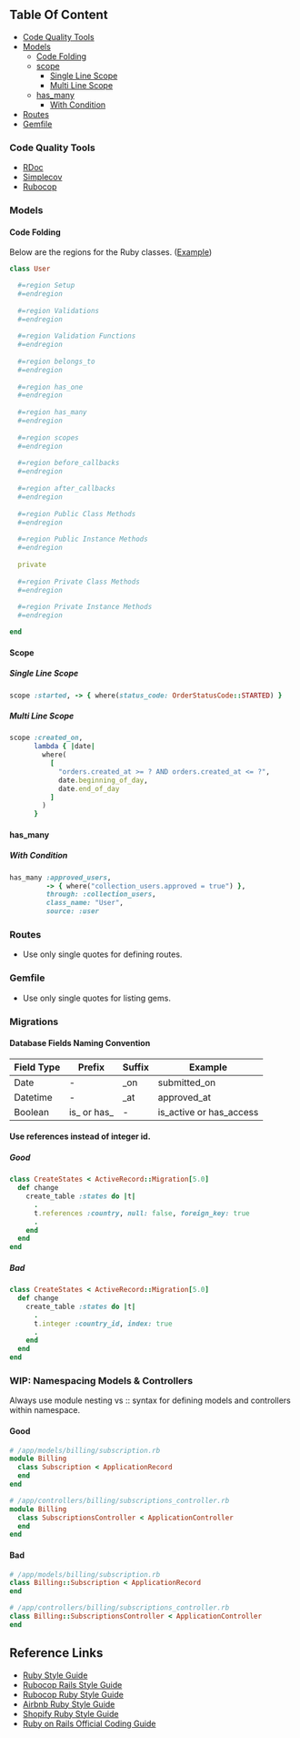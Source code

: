 ## Table Of Content

* [Code Quality Tools](#code-quality-tools)  
* [Models](#models)  
  * [Code Folding](#code-folding)
  * [scope](#scope)
    * [Single Line Scope](#single-line-scope)
    * [Multi Line Scope](#multi-line-scope)
  * [has_many](#has-many)
    * [With Condition](#with-condition)
* [Routes](#routes)
* [Gemfile](#gemfile)

### Code Quality Tools

* [RDoc](https://ruby.github.io/rdoc/)
* [Simplecov](https://github.com/colszowka/simplecov)
* [Rubocop](http://www.rubocop.org/en/stable/)

### Models

#### Code Folding

Below are the regions for the Ruby classes. ([Example](https://gist.github.com/harshalbhakta/39a332a5792195a4380bb28b5cefc964))


````ruby
class User

  #=region Setup
  #=endregion
  
  #=region Validations
  #=endregion
  
  #=region Validation Functions
  #=endregion
  
  #=region belongs_to
  #=endregion
  
  #=region has_one
  #=endregion
  
  #=region has_many
  #=endregion
  
  #=region scopes
  #=endregion
    
  #=region before_callbacks
  #=endregion
  
  #=region after_callbacks
  #=endregion
  
  #=region Public Class Methods
  #=endregion
  
  #=region Public Instance Methods
  #=endregion
  
  private
  
  #=region Private Class Methods
  #=endregion
  
  #=region Private Instance Methods
  #=endregion

end

````

#### Scope

##### Single Line Scope

````ruby
scope :started, -> { where(status_code: OrderStatusCode::STARTED) }
````

##### Multi Line Scope

````ruby
scope :created_on,
      lambda { |date|
        where(
          [
            "orders.created_at >= ? AND orders.created_at <= ?",
            date.beginning_of_day,
            date.end_of_day
          ]
        )
      }
````

#### has_many

##### With Condition

````ruby
has_many :approved_users,
         -> { where("collection_users.approved = true") },
         through: :collection_users,
         class_name: "User",
         source: :user
````

### Routes

* Use only single quotes for defining routes.

### Gemfile

* Use only single quotes for listing gems.

### Migrations

#### Database Fields Naming Convention

| Field Type  |  Prefix  | Suffix  | Example |
|---|---|---|----|
| Date  | - | _on | submitted_on |
| Datetime  | - | _at  | approved_at |
| Boolean  | is_ or has_ | - | is_active or has_access |

#### Use references instead of integer id.

##### Good

````ruby
class CreateStates < ActiveRecord::Migration[5.0]
  def change
    create_table :states do |t|
      .
      t.references :country, null: false, foreign_key: true
      .
    end
  end
end
````

##### Bad

````ruby
class CreateStates < ActiveRecord::Migration[5.0]
  def change
    create_table :states do |t|
      .
      t.integer :country_id, index: true
      .
    end
  end
end
````

### WIP: Namespacing Models & Controllers

Always use module nesting vs :: syntax for defining models and controllers within namespace.

#### Good

````ruby
# /app/models/billing/subscription.rb
module Billing
  class Subscription < ApplicationRecord
  end
end

# /app/controllers/billing/subscriptions_controller.rb
module Billing
  class SubscriptionsController < ApplicationController
  end
end
````

#### Bad

````ruby
# /app/models/billing/subscription.rb
class Billing::Subscription < ApplicationRecord
end

# /app/controllers/billing/subscriptions_controller.rb
class Billing::SubscriptionsController < ApplicationController
end
````

## Reference Links

* [Ruby Style Guide](https://rubystyle.guide/)
* [Rubocop Rails Style Guide](https://github.com/rubocop-hq/rails-style-guide)
* [Rubocop Ruby Style Guide](https://github.com/rubocop-hq/ruby-style-guide)
* [Airbnb Ruby Style Guide](https://github.com/airbnb/ruby)
* [Shopify Ruby Style Guide](https://shopify.github.io/ruby-style-guide/)
* [Ruby on Rails Official Coding Guide](https://guides.rubyonrails.org/contributing_to_ruby_on_rails.html#follow-the-coding-conventions)
